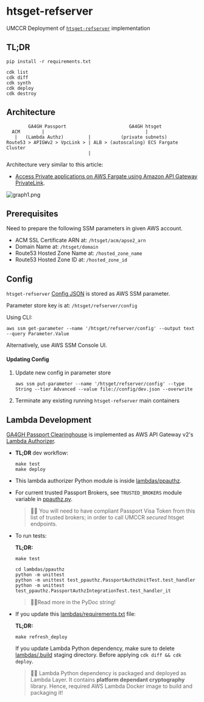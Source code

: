 # htsget-refserver 

UMCCR Deployment of [`htsget-refserver`](https://github.com/ga4gh/htsget-refserver) implementation

## TL;DR

```
pip install -r requirements.txt

cdk list
cdk diff
cdk synth
cdk deploy
cdk destroy
```

## Architecture
```
        GA4GH Passport                       GA4GH htsget
  ACM        |                                     |
   |   (Lambda Authz)         |           (private subnets)
Route53 > APIGWv2 > VpcLink > | ALB > (autoscaling) ECS Fargate Cluster
                              |
```

Architecture very similar to this article:
- [Access Private applications on AWS Fargate using Amazon API Gateway PrivateLink](https://aws.amazon.com/blogs/compute/access-private-applications-on-aws-fargate-using-amazon-api-gateway-privatelink/).

![graph1.png](https://d2908q01vomqb2.cloudfront.net/1b6453892473a467d07372d45eb05abc2031647a/2019/06/17/graph1.png)

## Prerequisites

Need to prepare the following SSM parameters in given AWS account.

- ACM SSL Certificate ARN at: `/htsget/acm/apse2_arn`
- Domain Name at: `/htsget/domain`
- Route53 Hosted Zone Name at: `/hosted_zone_name`
- Route53 Hosted Zone ID at: `/hosted_zone_id`

## Config

`htsget-refserver` [Config JSON](https://github.com/ga4gh/htsget-refserver#configuration) is stored as AWS SSM parameter.

Parameter store key is at: `/htsget/refserver/config`

Using CLI:
```
aws ssm get-parameter --name '/htsget/refserver/config' --output text --query Parameter.Value
```

Alternatively, use AWS SSM Console UI.

#### Updating Config

1. Update new config in parameter store
    ```
    aws ssm put-parameter --name '/htsget/refserver/config' --type String --tier Advanced --value file://config/dev.json --overwrite
    ```
2. Terminate any existing running `htsget-refserver` main containers


## Lambda Development


[GA4GH Passport Clearinghouse](https://github.com/ga4gh-duri/ga4gh-duri.github.io/blob/master/researcher_ids/ga4gh_passport_v1.md) is implemented as AWS API Gateway v2's [Lambda Authorizer](https://docs.aws.amazon.com/apigateway/latest/developerguide/http-api-lambda-authorizer.html). 

- **TL;DR** dev workflow:
    ```
    make test
    make deploy
    ```

- This lambda authorizer Python module is inside [lambdas/ppauthz](lambdas/ppauthz).

- For current trusted Passport Brokers, see `TRUSTED_BROKERS` module variable in [ppauthz.py](lambdas/ppauthz/ppauthz.py).
   
    > 🙋‍♂️ You will need to have compliant Passport Visa Token from this list of trusted brokers; in order to call UMCCR *secured* htsget endpoints.

- To run tests:
  
    **TL;DR:**
    ```
    make test
    ```

    ```
    cd lambdas/ppauthz
    python -m unittest
    python -m unittest test_ppauthz.PassportAuthzUnitTest.test_handler
    python -m unittest test_ppauthz.PassportAuthzIntegrationTest.test_handler_it
    ```
    > 🙋‍♂️Read more in the PyDoc string!

- If you update this [lambdas/requirements.txt](lambdas/requirements.txt) file:
  
    **TL;DR:**
    ```
    make refresh_deploy
    ```
  
    If you update Lambda Python dependency, make sure to delete [lambdas/.build](lambdas/.build) staging directory. Before applying `cdk diff && cdk deploy`.
    
    > 🙋‍♂️ Lambda Python dependency is packaged and deployed as Lambda Layer. It contains **platform dependant cryptography** library. Hence, required AWS Lambda Docker image to build and packaging it!
